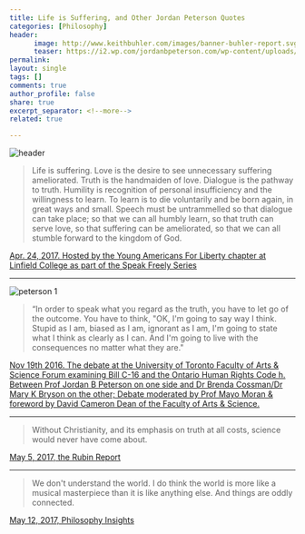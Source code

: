 ```yaml
---
title: Life is Suffering, and Other Jordan Peterson Quotes
categories: [Philosophy]
header: 
      image: http://www.keithbuhler.com/images/banner-buhler-report.svg
      teaser: https://i2.wp.com/jordanbpeterson.com/wp-content/uploads/2016/10/jordan-smaller-size-bw.jpg?resize=1024%2C683
permalink: 
layout: single
tags: []
comments: true
author_profile: false
share: true
excerpt_separator: <!--more-->
related: true

---
```


![header](https://i2.wp.com/jordanbpeterson.com/wp-content/uploads/2016/10/jordan-smaller-size-bw.jpg?resize=1024%2C683)

>Life is suffering.
>Love is the desire to see unnecessary suffering ameliorated.
>Truth is the handmaiden of love. 
>Dialogue is the pathway to truth. 
>Humility is recognition of personal insufficiency and the willingness to learn. 
>To learn is to die voluntarily and be born again, in great ways and small. 
>Speech must be untrammelled so that dialogue can take place; so that we can all humbly learn, so that truth can serve love, so that suffering can be ameliorated, so that we can all stumble forward to the kingdom of God. 


[Apr. 24, 2017. Hosted by the Young Americans For Liberty chapter at Linfield College as part of the Speak Freely Series](https://youtu.be/4twXmX7IjXY)


<!--more-->

--- 

![peterson 1](http://i.imgur.com/gkYy30g.png)


> “In order to speak what you regard as the truth, you have to let go of the outcome. You have to think, "OK, I'm going to say way I think. Stupid as I am, biased as I am, ignorant as I am, I'm going to state what I think as clearly as I can. And I'm going to live with the consequences no matter what they are." 


[Nov 19th 2016. The debate at the University of Toronto Faculty of Arts & Science Forum examining Bill C-16 and the Ontario Human Rights Code h. Between Prof Jordan B Peterson on one side and Dr Brenda Cossman/Dr Mary K Bryson on the other; Debate moderated by Prof Mayo Moran & foreword by David Cameron Dean of the Faculty of Arts & Science.](https://www.youtube.com/watch?v=JDvj6DQd93o)

--- 

>Without Christianity, and its emphasis on truth at all costs, science would never have come about. 

[May 5, 2017, the Rubin Report](https://www.youtube.com/watch?v=WJSJcPKA1Ug)

--- 


>We don't understand the world. I do think the world is more like a musical masterpiece than it is like anything else. And things are oddly connected.

[May 12, 2017, Philosophy Insights](https://www.youtube.com/watch?v=q0O8Jw6grro&feature=youtu.be)